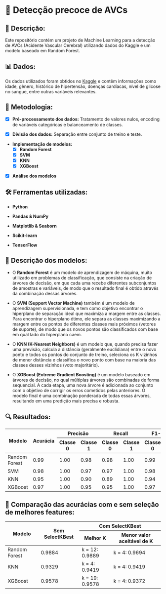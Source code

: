 # 🧠 Detecção precoce de AVCs 

## 📌 Descrição:

Este repositório contém um projeto de Machine Learning para a detecção de AVCs (Acidente Vascular Cerebral) utilizando dados do Kaggle e um modelo baseado em Random Forest.

## 📊 Dados:

Os dados utilizados foram obtidos no [Kaggle](https://www.kaggle.com/datasets/fedesoriano/stroke-prediction-dataset) e contêm informações como idade, gênero, histórico de hipertensão, doenças cardíacas, nível de glicose no sangue, entre outras variáveis relevantes.

## 📝 Metodologia:

- [x] **Pré-processamento dos dados:** Tratamento de valores nulos, encoding de variáveis categóricas e balanceamento de classes.

- [x] **Divisão dos dados:** Separação entre conjunto de treino e teste.

- **Implementação de modelos:**
  - [x] **Random Forest**
  - [x] **SVM**
  - [x] **KNN**
  - [x] **XGBoost**

- [x] **Análise dos modelos**

## 🛠️ Ferramentas utilizadas:

- **Python** 

- **Pandas & NumPy**

- **Matplotlib & Seaborn**

- **Scikit-learn**

- **TensorFlow**


## 🤖 Descrição dos modelos: 

- O **Random Forest** é um modelo de aprendizagem de máquina, muito utilizado em problemas de classificação, que consiste na criação de árvores de decisão, em que cada uma recebe diferentes subconjuntos de amostras e variáveis, de modo que o resultado final é obtido através da combinação dessas árvores.

- O **SVM (Support Vector Machine)** também é um modelo de aprendizagem supervisionada, e tem como objetivo encontrar o hiperplano de separação ideal que maximiza a margem entre as classes. Para encontrar o hiperplano ótimo, ele separa as classes maximizando a margem entre os pontos de diferentes classes mais próximos (vetores de suporte), de modo que os novos pontos são classificados com base em qual lado do hiperplano caem.

- O **KNN (K-Nearest Neighbors)** é um modelo que, quando precisa fazer uma previsão, calcula a distância (geralmente euclidiana) entre o novo ponto e todos os pontos do conjunto de treino, seleciona os K vizinhos de menor distância e classifica o novo ponto com base na maioria das classes desses vizinhos (voto majoritário).

- O **XGBoost (Extreme Gradient Boosting)** é um modelo baseado em árvores de decisão, no qual múltiplas árvores são combinadas de forma sequencial. A cada etapa, uma nova árvore é adicionada ao conjunto com o objetivo de corrigir os erros cometidos pelas anteriores. O modelo final é uma combinação ponderada de todas essas árvores, resultando em uma predição mais precisa e robusta.

## 🔍 Resultados:

<table>
  <thead>
    <tr>
      <th rowspan="2">Modelo</th>
      <th rowspan="2">Acurácia</th>
      <th colspan="2">Precisão</th>
      <th colspan="2">Recall</th>
      <th colspan="2">F1-Score</th>
    </tr>
    <tr>
      <th>Classe 0</th>
      <th>Classe 1</th>
      <th>Classe 0</th>
      <th>Classe 1</th>
      <th>Classe 0</th>
      <th>Classe 1</th>
    </tr>
  </thead>
  <tbody>
    <tr>
      <td>Random Forest</td>
      <td>0.99</td>
      <td>1.00</td>
      <td>0.98</td>
      <td>0.98</td>
      <td>1.00</td>
      <td>0.99</td>
      <td>0.99</td>
    </tr>
    <tr>
      <td>SVM</td>
      <td>0.98</td>
      <td>1.00</td>
      <td>0.97</td>
      <td>0.97</td>
      <td>1.00</td>
      <td>0.98</td>
      <td>0.98</td>
    </tr>
    <tr>
      <td>KNN</td>
      <td>0.95</td>
      <td>1.00</td>
      <td>0.90</td>
      <td>0.89</td>
      <td>1.00</td>
      <td>0.94</td>
      <td>0.95</td>
    </tr>
    <tr>
      <td>XGBoost</td>
      <td>0.97</td>
      <td>1.00</td>
      <td>0.95</td>
      <td>0.95</td>
      <td>1.00</td>
      <td>0.97</td>
      <td>0.98</td>
    </tr>
  </tbody>
</table>

## 🎯 Comparação das acurácias com e sem seleção de melhores features: 

<table>
  <thead>
    <tr>
      <th rowspan="2">Modelo</th>
      <th rowspan="2">Sem SelectKBest</th>
      <th colspan="2">Com SelectKBest</th>
    </tr>
    <tr>
      <th>Melhor K</th>
      <th>Menor valor aceitável de K</th>
    </tr>
  </thead>
  <tbody>
    <tr>
      <td>Random Forest</td>
      <td>0.9884</td>
      <td>k = 12: 0.9889</td>
      <td>k = 4: 0.9694</td>
    </tr>
    <tr>
      <td>KNN</td>
      <td>0.9329</td>
      <td>k = 4: 0.9419</td>
      <td>k = 4: 0.9419</td>
    </tr>
    <tr>
      <td>XGBoost</td>
      <td>0.9578</td>
      <td>k = 19: 0.9578</td>
      <td>k = 4: 0.9372</td>
    </tr>
  </tbody>
</table>
